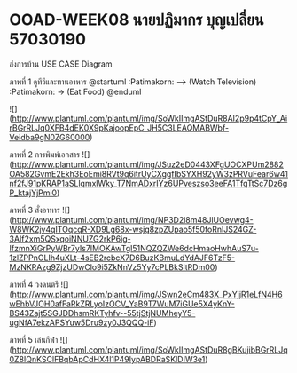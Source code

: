 # OOAD-WEEK08 นายปฏิมากร บุญเปลี่ยน 57030190

ส่งการบ้าน USE CASE Diagram

ภาพที่ 1 ดูทีวีและทานอาหาร
@startuml
:Patimakorn: --> (Watch Television)
:Patimakorn: -> (Eat Food)
@enduml

![]
(http://www.plantuml.com/plantuml/img/SoWkIImgAStDuR8AI2p9p4tCpY_AirBGrRLJq0XFB4dEK0X9pKajoopEpC_JH5C3LEAQMABWbf-Veidba9gN0ZG60000)




ภาพที่ 2 การพิมพ์เอกสาร
![]
(http://www.plantuml.com/plantuml/img/JSuz2eD0443XFgUOCXPUm2882OA582GvmE2Ekh3EoEmi8RVt9q6itrUyCXggfIbSYXH92yW3zPRVuFear6w41nf2fJ91pKRAP1aSLlqmxlWky_T7NmADxrIYz6UPveszso3eeFA1TfqTtSc7Dz6gP_ktajYjPmi0)


ภาพที่ 3 สั่งอาหาร
![]
(http://www.plantuml.com/plantuml/img/NP3D2i8m48JlUOevwg4-W8WK2jv4qITOqcqR-XD9Lg68x-wsjg8zpZUpao5f50foRnlJS24GZ-3AIf2xm5QSxqoiNNUZG2rkP6ig-IfzmnXiGrPyWBr7yIs7IMOKAwTgI51NQZQZWe6dcHmaoHwhAuS7u-1zlZPPnOLIh4uXLt-4sEB2rcbcX7D6BuzKBmuLdYdAJF6TzF5-MzNKRAzg9ZjzUDwClo9i5ZkNnVz5Yy7cPLBkSltRDm00)


ภาพที่ 4 วงดนตรี
![]
(http://www.plantuml.com/plantuml/img/JSwn2eCm483X_PxYjjR1eLfN4H6wEhbVJOH0afFaRkZRLyoIzOCV_YaB9T7WuM7iGUe5X4yKnY-BS43Zajt5SGJDDhsmRKTyhfv--55tjStjNUMheyY5-ugNfA7ekzAPSYuw5Dru9zy0J3QQQ-iF)

ภาพที่ 5 เล่นกีฬา
![]
(http://www.plantuml.com/plantuml/img/SoWkIImgAStDuR8gBKujibBGrRLJq0Z8IQnKSClFBqbApCdHX4l1P49IypABDRaSKlDIW3e1)
